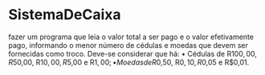 # SistemaDeCaixa
fazer um programa que leia o valor total a ser pago e o valor efetivamente pago, informando o menor número de cédulas e moedas que devem ser fornecidas como troco. Deve-se considerar que há: • Cédulas de R$100,00, R$50,00, R$10,00, R$5,00 e R$1,00; • Moedas de R$0,50, R$0,10, R$0,05 e R$0,01.
